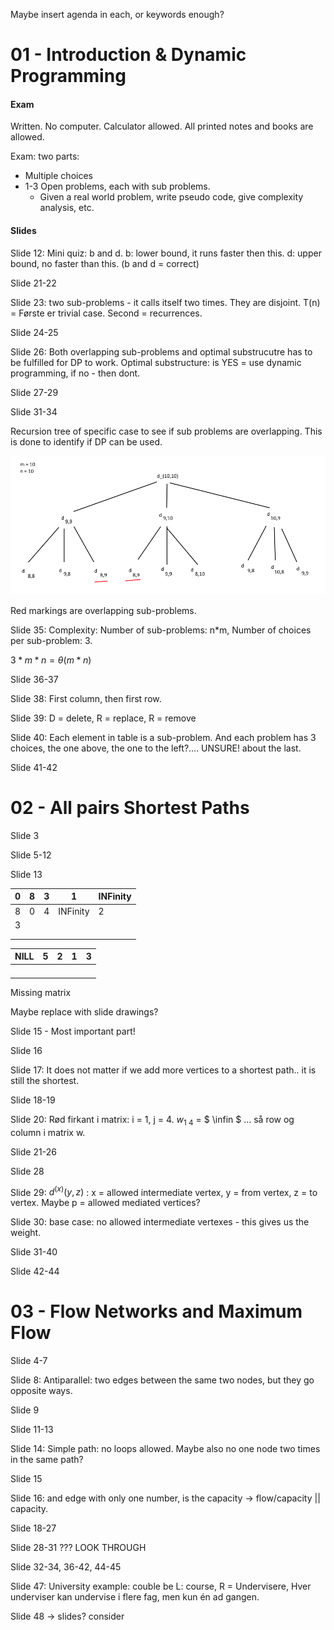 Maybe insert agenda in each, or keywords enough?

# 01 - Introduction & Dynamic Programming

#### Exam

Written. No computer. Calculator allowed. All printed notes and books are allowed.

Exam: two parts:

- Multiple choices
- 1-3 Open problems, each with sub problems. 
  - Given a real world problem, write pseudo code, give complexity
    analysis, etc.

#### Slides

Slide 12: Mini quiz: b and d. b: lower bound, it runs faster then this. d: upper bound, no faster than this. (b and d = correct)

Slide 21-22

Slide 23: two sub-problems - it calls itself two times. They are disjoint. T(n) = Første er trivial case. Second = recurrences.

Slide 24-25

Slide 26: Both overlapping sub-problems and optimal substrucutre has to be fulfilled for DP to work. Optimal substructure: is YES = use dynamic programming, if no - then dont. 

Slide 27-29

Slide 31-34

Recursion tree of specific case to see if sub problems are overlapping. This is done to identify if DP can be used.

![](.\img\1.png)

Red markings are overlapping sub-problems.

Slide 35: Complexity: Number of sub-problems: n*m, Number of choices per sub-problem: 3. 

$3 * m * n = \theta (m*n)$

Slide 36-37

Slide 38: First column, then first row. 

Slide 39: D = delete, R = replace, R = remove

Slide 40: Each element in table is a sub-problem. And each problem has 3 choices, the one above, the one to the left?.... UNSURE! about the last.

Slide 41-42

# 02 - All pairs Shortest Paths

Slide 3

Slide 5-12

Slide 13

| 0    | 8    | 3    | 1        | INFinity |
| ---- | ---- | ---- | -------- | -------- |
| 8    | 0    | 4    | INFinity | 2        |
| 3    |      |      |          |          |
|      |      |      |          |          |
|      |      |      |          |          |



| NILL | 5    | 2    | 1    | 3    |
| ---- | ---- | ---- | ---- | ---- |
|      |      |      |      |      |
|      |      |      |      |      |
|      |      |      |      |      |
|      |      |      |      |      |

Missing matrix

Maybe replace with slide drawings?

Slide 15 - Most important part!

Slide 16

Slide 17: It does not matter if we add more vertices to a shortest path.. it is still the shortest.

Slide 18-19

Slide 20: Rød firkant i matrix: i = 1, j = 4. $w_{1 \: 4}$ = $ \infin $ ... så row og column i matrix w.

Slide 21-26

Slide 28

Slide 29: $d^{(x)}(y, z)$ : x = allowed intermediate vertex, y = from vertex, z = to vertex. Maybe p = allowed mediated vertices? 

Slide 30: base case: no allowed intermediate vertexes - this gives us the weight.

Slide 31-40

Slide 42-44

# 03 - Flow Networks and Maximum Flow

Slide 4-7

Slide 8: Antiparallel: two edges between the same two nodes, but they go opposite ways.

Slide 9

Slide 11-13

Slide 14: Simple path: no loops allowed. Maybe also no one node two times in the same path?

Slide 15

Slide 16: and edge with only one number, is the capacity -> flow/capacity || capacity.

Slide 18-27

Slide 28-31 ??? LOOK THROUGH

Slide 32-34, 36-42, 44-45

Slide 47: University example: couble be L: course, R = Undervisere, Hver underviser kan undervise i flere fag, men kun én ad gangen. 

Slide 48 -> slides? consider